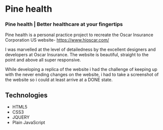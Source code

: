 # Pine health

### Pine health | Better healthcare at your fingertips
Pine health is a personal practice project to recreate the Oscar Insurance Corporation US website- https://www.hioscar.com/

I was marvelled at the level of detailedness by the excellent designers and developers at Oscar Insurance. The website is beautiful, straight to the point and above all super responsive.

While developing a replica of the website i had the challenge of keeping up with the never ending changes on the website, i had to take a screenshot of the website so i could at least arrive at a DONE state.

## Technologies
* HTML5
* CSS3
* JQUERY
* Plain JavaScript

